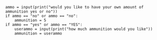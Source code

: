     ammo = input(print("would you like to have your own amount of ammunition yes or no"))
    if ammo == "no" or ammo == "no":
        ammunition = 5
    if ammo == "yes" or ammo == "YES":
        userammo = input(print("how much ammunition would you like"))
        ammunition = userammo
